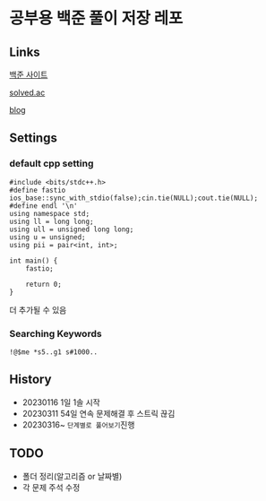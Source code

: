 # 공부용 백준 풀이 저장 레포

## Links

[백준 사이트](https://www.acmicpc.net/user/akame312)

[solved.ac](https://solved.ac/profile/akame312)

[blog](https://usani.tistory.com/)

## Settings

### default cpp setting
```
#include <bits/stdc++.h>
#define fastio ios_base::sync_with_stdio(false);cin.tie(NULL);cout.tie(NULL);
#define endl '\n'
using namespace std;
using ll = long long;
using ull = unsigned long long;
using u = unsigned;
using pii = pair<int, int>;

int main() {
    fastio;
    
    return 0;
}
```

더 추가될 수 있음

### Searching Keywords

`!@$me *s5..g1 s#1000..`

## History
* 20230116 1일 1솔 시작
* 20230311 54일 연속 문제해결 후 스트릭 끊김
* 20230316~ `단계별로 풀어보기`진행


## TODO
* 폴더 정리(알고리즘 or 날짜별)
* 각 문제 주석 수정
